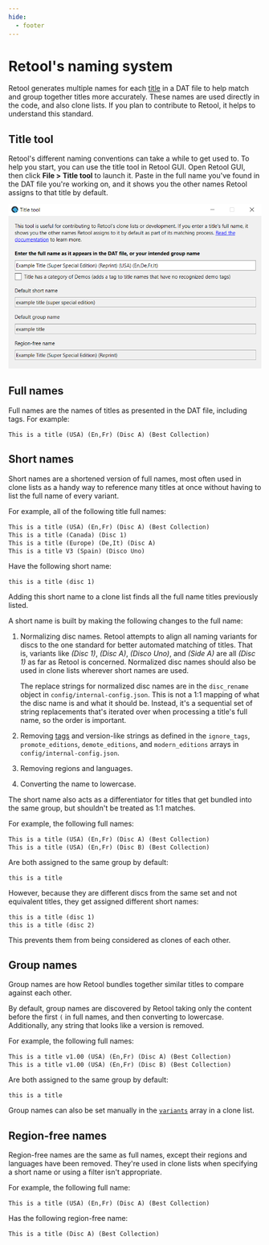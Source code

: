 ```yaml
---
hide:
  - footer
---
```


# Retool's naming system

Retool generates multiple names for each [title](terminology.md#titles) in a DAT file to
help match and group together titles more accurately. These names are used directly in the
code, and also clone lists. If you plan to contribute to Retool, it helps to understand
this standard.

## Title tool

Retool's different naming conventions can take a while to get used to. To help you
start, you can use the title tool in Retool GUI. Open Retool GUI, then click
**File > Title tool** to launch it. Paste in the full name you've found in the DAT
file you're working on, and it shows you the other names Retool assigns to that title by
default.

![A screenshot of the main Retool's title tool](images/title-tool.png)

## Full names

Full names are the names of titles as presented in the DAT file, including tags. For
example:

```
This is a title (USA) (En,Fr) (Disc A) (Best Collection)
```

## Short names

Short names are a shortened version of full names, most often used in clone lists as a
handy way to reference many titles at once without having to list the full name of every
variant.

For example, all of the following title full names:

```
This is a title (USA) (En,Fr) (Disc A) (Best Collection)
This is a title (Canada) (Disc 1)
This is a title (Europe) (De,It) (Disc A)
This is a title V3 (Spain) (Disco Uno)
```

Have the following short name:

```
this is a title (disc 1)
```

Adding this short name to a clone list finds all the full name titles previously listed.

A short name is built by making the following changes to the full name:

1.  Normalizing disc names. Retool attempts to align all naming variants for discs to the
    one standard for better automated matching of titles. That is, variants like
    _(Disc 1)_, _(Disc A)_, _(Disco Uno)_, and _(Side A)_ are all _(Disc 1)_ as far as
    Retool is concerned. Normalized disc names should also be used in clone lists
    wherever short names are used.

    The replace strings for normalized disc names are in the `disc_rename` object in
    `config/internal-config.json`. This is not a 1:1 mapping of what the disc name is and
    what it should be. Instead, it's a sequential set of string replacements that's
    iterated over when processing a title's full name, so the order is important.

1.  Removing [tags](terminology.md#tags) and version-like strings as defined in the
    `ignore_tags`, `promote_editions`, `demote_editions`, and `modern_editions` arrays in
    `config/internal-config.json`.

1.  Removing regions and languages.

1.  Converting the name to lowercase.

The short name also acts as a differentiator for titles that get bundled into the same
group, but shouldn't be treated as 1:1 matches.

For example, the following full names:

```
This is a title (USA) (En,Fr) (Disc A) (Best Collection)
This is a title (USA) (En,Fr) (Disc B) (Best Collection)
```

Are both assigned to the same group by default:

```
this is a title
```

However, because they are different discs from the same set and not equivalent titles,
they get assigned different short names:

```
this is a title (disc 1)
this is a title (disc 2)
```

This prevents them from being considered as clones of each other.

## Group names

Group names are how Retool bundles together similar titles to compare against each other.

By default, group names are discovered by Retool taking only the content before the
first `(` in full names, and then converting to lowercase. Additionally, any string that
looks like a version is removed.

For example, the following full names:

```
This is a title v1.00 (USA) (En,Fr) (Disc A) (Best Collection)
This is a title v1.00 (USA) (En,Fr) (Disc B) (Best Collection)
```

Are both assigned to the same group by default:

```
this is a title
```

Group names can also be set manually in the [`variants`](contribute-clone-lists-variants.md)
array in a clone list.

## Region-free names

Region-free names are the same as full names, except their regions and languages have been
removed. They're used in clone lists when specifying a short name or using a filter isn't
appropriate.

For example, the following full name:

```
This is a title (USA) (En,Fr) (Disc A) (Best Collection)
```

Has the following region-free name:

```
This is a title (Disc A) (Best Collection)
```
